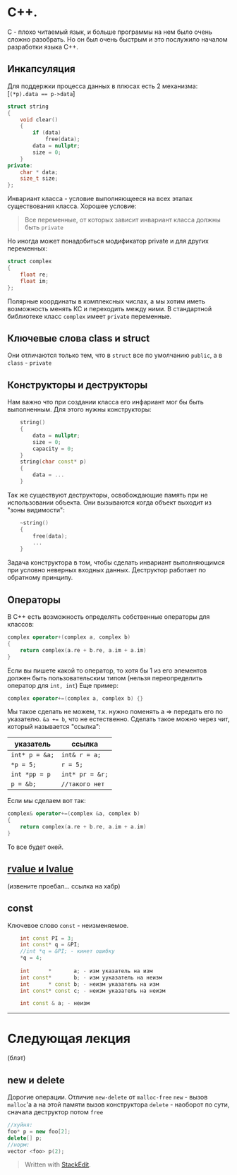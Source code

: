 ﻿# С++.
С - плохо читаемый язык, и больше программы на нем было очень сложно разобрать. Но он был очень быстрым и это послужило началом разработки языка С++.
## Инкапсуляция
 Для поддержки процесса данных в плюсах есть 2 механизма:
[`(*p).data == p->data`]
```c++
struct string 
{
	void clear()
	{	
		if (data)
			free(data);
		data = nullptr;
		size = 0;
	}
private:
	char * data;
	size_t size;
};
```
Инвариант класса - условие выполняющееся на всех этапах существования класса.
Хорошее условие: 

> Все переменные, от которых зависит инвариант класса должны быть `private` 

Но иногда может понадобиться модификатор private и для других переменных:
```c++
struct complex 
{
	float re;
	float im;
};
```
Полярные координаты в комплексных числах, а мы хотим иметь возможность менять КС и переходить между ними. 
В стандартной библиотеке класс `complex` имеет `private` переменные.  
## Ключевые слова class и struct
Они отличаются только тем, что в `struct` все по умолчанию `public`, а в `class` - `private`
## Конструкторы и деструкторы
Нам важно что при создании класса его инфариант мог бы быть выполненным. Для этого нужны конструкторы:
```c++
	string()
	{
		data = nullptr;
		size = 0;
		capacity = 0;
	}
	string(char const* p)
	{
		data = ...
	}
```
Так же существуют деструкторы, освобождающие память при не использовании объекта. Они вызываются когда объект выходит из "зоны видимости":
```c++
	~string()
	{
		free(data);
		...
	}
```
Задача конструктора в том, чтобы сделать инвариант выполняющимся при условно неверных входных данных. Деструктор работает по обратному принципу.
## Операторы
В С++ есть возможность определять собственные операторы для классов:
```c++
complex operator+(complex a, complex b)
{
	return complex(a.re + b.re, a.im + a.im)
}
```
Если вы пишете какой то оператор, то хотя бы 1 из его элементов должен быть пользовательским типом (нельзя переопределить оператор для `int, int`)
Еще пример:
```c++
complex operator+=(complex a, complex b) {}
```
Мы такое сделать не можем, т.к. нужно поменять а => передать его по указателю. `&a += b`, что не естественно.
Сделать такое можно через чит, который называется "ссылка":


|указатель		|	ссылка			|
|---------------|-------------------|
|`int* p = &a;`	|	`int& r = a;`	|
|`*p = 5;`		|	`r = 5;`		|
|`int *pp = p`	|	`int* pr = &r;`	|
|`p = &b;`		|	`//такого нет`	|
Если мы сделаем вот так:
```c++
complex& operator+=(complex &a, complex b)
{
	return complex(a.re + b.re, a.im + a.im)
}
```
То все будет окей.
## [rvalue и lvalue](https://habrahabr.ru/post/348198/)
(извените проебал... ссылка на хабр)
## const
Ключевое слово `const` - неизменяемое.
```c++
	int const PI = 3;
	int const* q = &PI; 
	//int *q = &PI; - кинет ошибку
	*q = 4;
	
	int		 *		 a; - изм указатель на изм
	int	const*		 b; - изм ууказатель на неизм
	int		 * const b; - неизм указатель на изм
	int const* const c; - неизм указатель на неизм

	int const & a; - неизм
```
----------
# Следующая лекция
(блэт)
## new и delete
Дорогие операции. 
Отличие `new-delete` от `malloc-free`
`new` - вызов `malloc`'a а на этой памяти вызов конструктора
`delete` - наоборот по сути, сначала деструктор потом `free`
```c++
//хуйня:
foo* p = new foo[2];
delete[] p;
//норм:
vector <foo> p(2);
```
> Written with [StackEdit](https://stackedit.io/).


